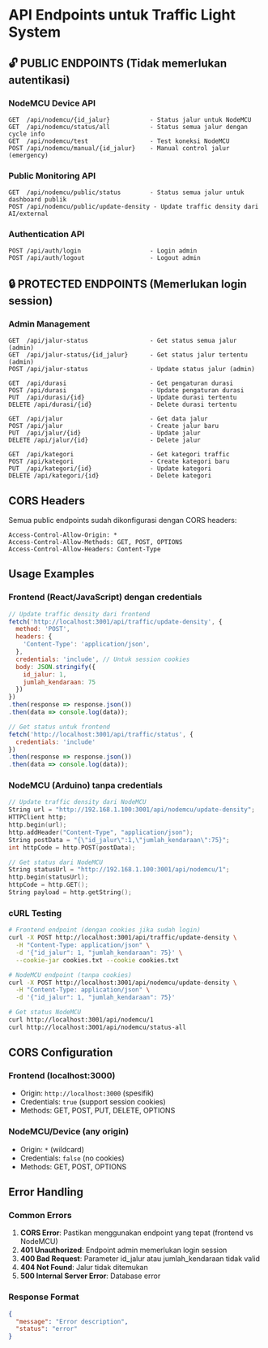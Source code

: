 # API Endpoints untuk Traffic Light System

## 🔓 PUBLIC ENDPOINTS (Tidak memerlukan autentikasi)

### NodeMCU Device API
```
GET  /api/nodemcu/{id_jalur}           - Status jalur untuk NodeMCU
GET  /api/nodemcu/status/all           - Status semua jalur dengan cycle info
GET  /api/nodemcu/test                 - Test koneksi NodeMCU
POST /api/nodemcu/manual/{id_jalur}    - Manual control jalur (emergency)
```

### Public Monitoring API
```
GET  /api/nodemcu/public/status        - Status semua jalur untuk dashboard publik
POST /api/nodemcu/public/update-density - Update traffic density dari AI/external
```

### Authentication API
```
POST /api/auth/login                   - Login admin
POST /api/auth/logout                  - Logout admin
```

## 🔒 PROTECTED ENDPOINTS (Memerlukan login session)

### Admin Management
```
GET  /api/jalur-status                 - Get status semua jalur (admin)
GET  /api/jalur-status/{id_jalur}      - Get status jalur tertentu (admin)
POST /api/jalur-status                 - Update status jalur (admin)

GET  /api/durasi                       - Get pengaturan durasi
POST /api/durasi                       - Update pengaturan durasi
PUT  /api/durasi/{id}                  - Update durasi tertentu
DELETE /api/durasi/{id}                - Delete durasi tertentu

GET  /api/jalur                        - Get data jalur
POST /api/jalur                        - Create jalur baru
PUT  /api/jalur/{id}                   - Update jalur
DELETE /api/jalur/{id}                 - Delete jalur

GET  /api/kategori                     - Get kategori traffic
POST /api/kategori                     - Create kategori baru
PUT  /api/kategori/{id}                - Update kategori
DELETE /api/kategori/{id}              - Delete kategori
```

## CORS Headers

Semua public endpoints sudah dikonfigurasi dengan CORS headers:
```
Access-Control-Allow-Origin: *
Access-Control-Allow-Methods: GET, POST, OPTIONS
Access-Control-Allow-Headers: Content-Type
```

## Usage Examples

### Frontend (React/JavaScript) dengan credentials
```javascript
// Update traffic density dari frontend
fetch('http://localhost:3001/api/traffic/update-density', {
  method: 'POST',
  headers: {
    'Content-Type': 'application/json',
  },
  credentials: 'include', // Untuk session cookies
  body: JSON.stringify({
    id_jalur: 1,
    jumlah_kendaraan: 75
  })
})
.then(response => response.json())
.then(data => console.log(data));

// Get status untuk frontend
fetch('http://localhost:3001/api/traffic/status', {
  credentials: 'include'
})
.then(response => response.json())
.then(data => console.log(data));
```

### NodeMCU (Arduino) tanpa credentials
```cpp
// Update traffic density dari NodeMCU
String url = "http://192.168.1.100:3001/api/nodemcu/update-density";
HTTPClient http;
http.begin(url);
http.addHeader("Content-Type", "application/json");
String postData = "{\"id_jalur\":1,\"jumlah_kendaraan\":75}";
int httpCode = http.POST(postData);

// Get status dari NodeMCU
String statusUrl = "http://192.168.1.100:3001/api/nodemcu/1";
http.begin(statusUrl);
httpCode = http.GET();
String payload = http.getString();
```

### cURL Testing
```bash
# Frontend endpoint (dengan cookies jika sudah login)
curl -X POST http://localhost:3001/api/traffic/update-density \
  -H "Content-Type: application/json" \
  -d '{"id_jalur": 1, "jumlah_kendaraan": 75}' \
  --cookie-jar cookies.txt --cookie cookies.txt

# NodeMCU endpoint (tanpa cookies)
curl -X POST http://localhost:3001/api/nodemcu/update-density \
  -H "Content-Type: application/json" \
  -d '{"id_jalur": 1, "jumlah_kendaraan": 75}'

# Get status NodeMCU
curl http://localhost:3001/api/nodemcu/1
curl http://localhost:3001/api/nodemcu/status-all
```

## CORS Configuration

### Frontend (localhost:3000)
- Origin: `http://localhost:3000` (spesifik)
- Credentials: `true` (support session cookies)
- Methods: GET, POST, PUT, DELETE, OPTIONS

### NodeMCU/Device (any origin)  
- Origin: `*` (wildcard)
- Credentials: `false` (no cookies)
- Methods: GET, POST, OPTIONS

## Error Handling

### Common Errors
1. **CORS Error**: Pastikan menggunakan endpoint yang tepat (frontend vs NodeMCU)
2. **401 Unauthorized**: Endpoint admin memerlukan login session
3. **400 Bad Request**: Parameter id_jalur atau jumlah_kendaraan tidak valid
4. **404 Not Found**: Jalur tidak ditemukan
5. **500 Internal Server Error**: Database error

### Response Format
```json
{
  "message": "Error description",
  "status": "error"
}
```
